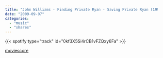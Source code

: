 ```yaml
---
title: "John Williams - Finding Private Ryan - Saving Private Ryan (1998)"
date: "2009-09-07"
categories:
  - "music"
  - "shares"
---
```


{{< spotify type="track" id="0kf3X5Si4rCB1vFZQxy6Fa" >}}

[moviescore](http://moviescore.tumblr.com/post/182148658/john-williams-finding-private-ryan-saving)
